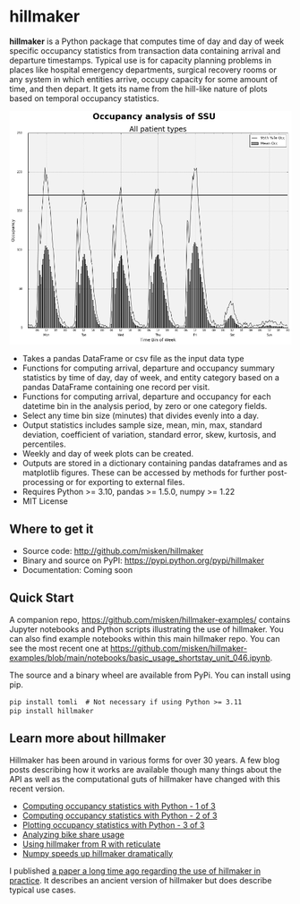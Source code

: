 # hillmaker

**hillmaker** is a Python package that computes time of day and day of week specific
occupancy statistics from transaction data containing arrival and departure
timestamps. Typical use is for capacity planning problems in places like
hospital emergency departments, surgical recovery rooms or any system in which
entities arrive, occupy capacity for some amount of time, and then depart. It
gets its name from the hill-like nature of plots based on temporal occupancy
statistics.

![hillmaker Screenshot](docs/images/ssu_occ_1.png "hillmaker screenshot")

- Takes a pandas DataFrame or csv file as the input data type
- Functions for computing arrival, departure and occupancy summary statistics
  by time of day, day of week, and entity category based on a pandas DataFrame containing one
  record per visit.
- Functions for computing arrival, departure and occupancy for each datetime
  bin in the analysis period, by zero or one category fields.
- Select any time bin size (minutes) that divides evenly into a day.
- Output statistics includes sample size, mean, min, max, standard deviation,
  coefficient of variation, standard error, skew, kurtosis, and percentiles.
- Weekly and day of week plots can be created.
- Outputs are stored in a dictionary containing pandas dataframes and as matplotlib figures. These can be accessed by methods for further post-processing or for exporting to external files.
- Requires Python >= 3.10, pandas >= 1.5.0, numpy >= 1.22
- MIT License

Where to get it
---------------

* Source code: http://github.com/misken/hillmaker
* Binary and source on PyPI: https://pypi.python.org/pypi/hillmaker
* Documentation: Coming soon

Quick Start
-----------

A companion repo, https://github.com/misken/hillmaker-examples/ contains
Jupyter notebooks and Python scripts illustrating the use of hillmaker. You can
also find example notebooks within this main hillmaker repo. You can see the most recent one at https://github.com/misken/hillmaker-examples/blob/main/notebooks/basic_usage_shortstay_unit_046.ipynb.

The source and a binary wheel are available from PyPi. You can install using pip. 

    pip install tomli  # Not necessary if using Python >= 3.11
    pip install hillmaker


Learn more about hillmaker
--------------------------
Hillmaker has been around in various forms for over 30 years. A few
blog posts describing how it works are available though many things
about the API as well as the computational guts of hillmaker have
changed with this recent version.

* [Computing occupancy statistics with Python - 1 of 3](https://bitsofanalytics.org/posts/hillmaker-bydate-demo/hillpy_bydate_demo.html)
* [Computing occupancy statistics with Python - 2 of 3](https://bitsofanalytics.org/posts/hillmaker-occstats-demo/hillpy_occstats_demo.html)
* [Plotting occupancy statistics with Python - 3 of 3](https://bitsofanalytics.org/posts/hillmaker-plotting-recipe/hillpy_plotting_recipe.html)
* [Analyzing bike share usage](https://bitsofanalytics.org/posts/basic-usage-cycleshare/basic_usage_cycleshare.html)
* [Using hillmaker from R with reticulate](https://bitsofanalytics.org/posts/hillmaker-r-sfcs/hillmaker_r_sfcs.html)
* [Numpy speeds up hillmaker dramatically](https://bitsofanalytics.org/posts/hillmaker-speedup/)

I published [a paper a long time ago regarding the use of hillmaker in practice](https://www.researchgate.net/publication/220385298_Modeling_and_Analysis_of_Occupancy_Data_A_Healthcare_Capacity_Planning_Application).
It describes an ancient version of hillmaker but does describe typical use cases.

